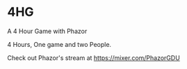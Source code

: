 # 4HG
A 4 Hour Game with Phazor

4 Hours, One game and two People.

Check out Phazor's stream at https://mixer.com/PhazorGDU

